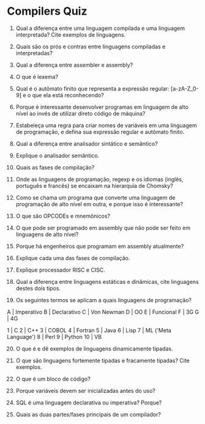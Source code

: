 # Compilers Quiz

1) Qual a diferença entre uma linguagem compilada e uma linguagem interpretada? Cite exemplos de linguagens.

2) Quais são os prós e contras entre linguagens compiladas e interpretadas?

3) Qual a diferença entre assembler e assembly?

4) O que é lexema?

5) Qual é o autômato finito que representa a expressão regular: [a-zA-Z_0-9] e o que ela está reconhecendo?

6) Porque é interessante desenvolver programas em linguagem de alto nível ao invés de utilizar direto código de máquina? 

7) Estabeleça uma regra para criar nomes de variáveis em uma linguagem de programação, e defina sua expressão regular e autômato finito.

8) Qual a diferença entre analisador sintático e semântico?

9) Explique o analisador semântico.

10) Quais as fases de compilação?

11) Onde as linguagens de programação, regexp e os idiomas (inglês, português e francês) se encaixam na hierarquia de Chomsky?

12) Como se chama um programa que converte uma linguagem de programação de alto nível em outra, e porque isso é interessante?

13) O que são OPCODEs e mnemônicos?

14) O que pode ser programado em assembly que não pode ser feito em linguagens de alto nível?

15) Porque há engenheiros que programam em assembly atualmente?

16) Explique cada uma das fases de compilação.

17) Explique processador RISC e CISC.

18) Qual a diferença entre linguagens estáticas e dinâmicas, cite linguagens destes dois tipos.

19) Os seguintes termos se aplicam a quais linguagens de programação?


 A | Imperativo
 B | Declarativo
 C | Von Newman
 D | OO
 E | Funcional
 F | 3G
 G | 4G
 
  1 | C
  2 | C++
  3 | COBOL
  4 | Fortran
  5 | Java
  6 | Lisp
  7 | ML ('Meta Language')
  8 | Perl
  9 | Python
 10 | VB

20) O que é e dê exemplos de linguagens dinamicamente tipadas.

21) O que são linguagens fortemente tipadas e fracamente tipadas? Cite exemplos.

22) O que é um bloco de código?

23) Porque variáveis devem ser inicializadas antes do uso?

24) SQL é uma linguagem declarativa ou imperativa? Porque?

25) Quais as duas partes/fases principais de um compilador?
